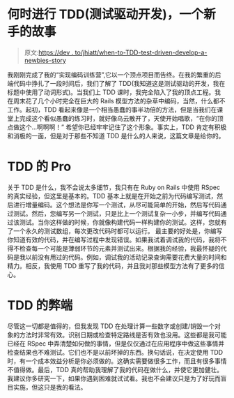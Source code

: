 # 何时进行 TDD(测试驱动开发)，一个新手的故事

> 原文:[https://dev . to/jhiatt/when-to-TDD-test-driven-develop-a-newbies-story](https://dev.to/jhiatt/when-to-tdd-test-driven-develop-a-newbies-story)

我刚刚完成了我的“实现编码训练营”,它以一个顶点项目而告终。在我的繁重的后端代码中挣扎了一段时间后，我们了解了 TDD(我知道这是测试驱动的开发，我在标题中使用了动词形式)。当我们上 TDD 课时，我完全陷入了我的顶点工程。我在周末花了几个小时完全在巨大的 Rails 模型方法的杂草中编码，当然，什么都不工作。起初，TDD 看起来像是一个相当愚蠢的事半功倍的方法，但是当我们在课堂上完成这个看似愚蠢的练习时，就好像乌云散开了，天使开始唱歌，“在你的顶点做这个…啊啊啊！”
希望你已经牢牢记住了这个形象。事实上，TDD 肯定有积极和消极的一面，但是对于那些不知道 TDD 是什么的人来说，这篇文章是给你的。

# TDD 的 Pro

关于 TDD 是什么，我不会说太多细节，我只有在 Ruby on Rails 中使用 RSpec 的真实经验，但这里是基本的。TDD 基本上就是在开始之前为代码编写测试，然后进行增量编码。这个想法是你写一个测试，从尽可能简单的开始，然后写代码通过测试。然后，您编写另一个测试，只是比上一个测试复杂一小步，并编写代码通过该测试。当你这样做的时候，你就像构建代码一样构建你的测试。这样，您就有了一个永久的测试数组，每次更改代码时都可以运行。
最主要的好处是，你编写你知道有效的代码，并在编写过程中发现错误。如果我试着调试我的代码，我将不得不检查每一个可能是薄弱环节的元素并测试出来。根据我的经验，我最怀疑的代码是我以前没有用过的代码。例如，调试我的活动记录查询需要花费大量的时间和精力。相反，我使用 TDD 重写了我的代码，并且我对那些模型方法有了更多的信心。

# TDD 的弊端

尽管这一切都是值得的，但我发现 TDD 在处理计算一些数字或创建/销毁一个对象的方法时非常有效。识别日期或检查特定路线是否有效也没用。这些都是我可能已经在 RSpec 中弄清楚如何做的事情，但是仅仅通过在应用程序中做这些事情并检查结果也不难测试。它们也不是以前坏掉的东西。换句话说，在决定使用 TDD 时，有一个成本效益分析是你必须做的。这确实需要做很多工作，而且有很多事情不值得做。最后，TDD 真的帮助我理解了我的代码在做什么，并使它更加健壮。我建议你多研究一下，如果你遇到困难就试试看。我也不会建议只是为了好玩而盲目实施，但这只是我的看法。
